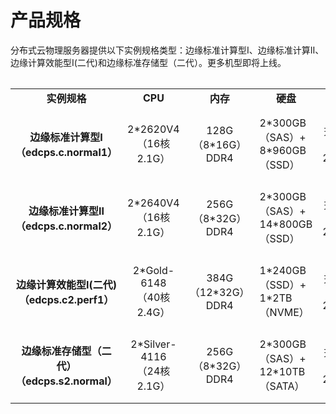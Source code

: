 # 产品规格

分布式云物理服务器提供以下实例规格类型：边缘标准计算型Ⅰ、边缘标准计算Ⅱ、边缘计算效能型Ⅰ(二代)和边缘标准存储型（二代）。更多机型即将上线。

<table align="center" >
<table>
    <tr>
        <td align="center"><B>实例规格</B></td> 
        <td align="center"><B>CPU</B></td> 
		    <td align="center"><B>内存</B></td>
		    <td align="center"><B>硬盘</B></td>
		    <td align="center"><B>网卡</B></td>
	    <td align="center"><B>支持RAID模式</B></td>
    </tr>
    <tr>   
        <td align="center"><B>边缘标准计算型Ⅰ<br/>（edcps.c.normal1）<B></td>
		    <td align="center">2*2620V4<br/>（16核 2.1G）</td>
		    <td align="center">128G（8*16G）DDR4</td>
		    <td >2*300GB（SAS）+<br/>8*960GB（SSD）</td>
		    <td align="center">独立管理口1块+<br/>2*10GE网卡</td>
		<td align="center">NO RAID/RAID0/RAID1/RAID10</td>
    </tr>
	  <tr>   
        <td align="center"><B>边缘标准计算型Ⅱ<br/>（edcps.c.normal2）<B></td>
		    <td align="center">2*2640V4<br/>（16核 2.1G）</td>
		    <td align="center">256G（8*32G）DDR4</td>
		    <td >2*300GB（SAS）+<br/>14*800GB（SSD）</td>
		    <td align="center">独立管理口1块+<br/>2*10GE网卡</td>
		<td align="center">NO RAID/RAID0/RAID1/RAID10</td>
    </tr> 
    <tr>   
        <td align="center"><B>边缘计算效能型Ⅰ(二代)<br/>（edcps.c2.perf1）<B></td>
		    <td align="center">2*Gold-6148<br/>（40核 2.4G）</td>
		    <td align="center">384G（12*32G）DDR4</td>
		    <td >1*240GB（SSD）+<br/>1*2TB（NVME）</td>
		    <td align="center">独立管理口1块+<br/>2*10GE网卡</td>
		<td align="center">NO RAID</td>
    </tr>
    <tr>   
        <td align="center"><B>边缘标准存储型（二代）<br/>（edcps.s2.normal）<B></td>
		    <td align="center">2*Silver-4116<br/>（24核 2.1G）</td>
		    <td align="center">256G（8*32G）DDR4</td>
		    <td >2*300GB（SAS）+<br/>12*10TB（SATA）</td>
		    <td align="center">独立管理口1块+<br/>2*10GE网卡</td>
		<td align="center">NO RAID/RAID0/RAID1/RAID10</td>
    </tr>
</table>


